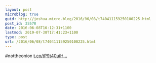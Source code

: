 ```yaml
---
layout: post
microblog: true
guid: http://joshua.micro.blog/2016/06/08/t740411159250100225.html
post_id: 35570
date: 2016-06-08T16:12:31+1100
lastmod: 2019-07-30T17:41:23+1100
type: post
url: /2016/06/08/t740411159250100225.html
---
```

#nottheonion [t.co/tP9t40uiH...](https://t.co/tP9t40uiHP)

